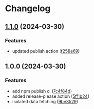 # Changelog

## [1.1.0](https://github.com/nico-i/cv-data/compare/v1.0.0...v1.1.0) (2024-03-30)


### Features

* updated publish action ([f258e69](https://github.com/nico-i/cv-data/commit/f258e6950993fec845491361a520632b36e143fd))

## 1.0.0 (2024-03-30)


### Features

* add npm publish ci ([7c4f84d](https://github.com/nico-i/cv-data/commit/7c4f84d5c9dba7c16775f710f53e8fccdef90a67))
* added release-please action ([5ff1b24](https://github.com/nico-i/cv-data/commit/5ff1b24612784f92ee59736b3b33f8b31084bd4f))
* isolated data fetching ([9be3529](https://github.com/nico-i/cv-data/commit/9be35294cafb8da2ab021b42ab288e3c88bd1e9d))
